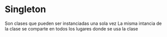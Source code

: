 # Singleton

Son clases que pueden ser instanciadas una sola vez
La misma intancia de la clase se comparte en todos los lugares donde se usa la clase
